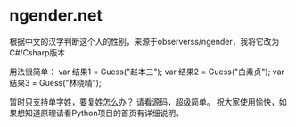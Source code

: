 # ngender.net
根据中文的汉字判断这个人的性别，来源于observerss/ngender，我将它改为C#/Csharp版本


用法很简单：
var 结果1 = Guess("赵本三");
var 结果2 = Guess("白素贞");
var 结果3 = Guess("林晓晴");


暂时只支持单字姓，要复姓怎么办？
请看源码，超级简单。
祝大家使用愉快，如果想知道原理请看Python项目的首页有详细说明。
